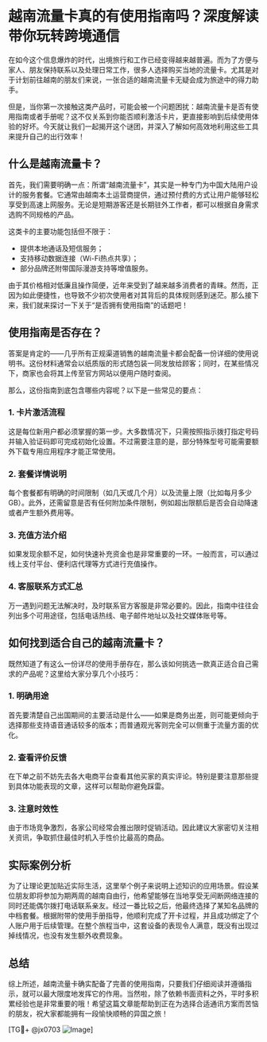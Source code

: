 # 越南流量卡真的有使用指南吗？深度解读带你玩转跨境通信

在如今这个信息爆炸的时代，出境旅行和工作已经变得越来越普遍。而为了方便与家人、朋友保持联系以及处理日常工作，很多人选择购买当地的流量卡。尤其是对于计划前往越南的朋友们来说，一张合适的越南流量卡无疑会成为旅途中的得力助手。

但是，当你第一次接触这类产品时，可能会被一个问题困扰：越南流量卡是否有使用指南或者手册呢？这不仅关系到你能否顺利激活卡片，更直接影响到后续使用体验的好坏。今天就让我们一起揭开这个谜团，并深入了解如何高效地利用这些工具来提升自己的出行效率！

## 什么是越南流量卡？

首先，我们需要明确一点：所谓“越南流量卡”，其实是一种专门为中国大陆用户设计的服务套餐。它通常由越南本土运营商提供，通过预付费的方式让用户能够轻松享受到高速上网服务。无论是短期游客还是长期驻外工作者，都可以根据自身需求选购不同规格的产品。

这类卡的主要功能包括但不限于：

- 提供本地通话及短信服务；
- 支持移动数据连接（Wi-Fi热点共享）；
- 部分品牌还附带国际漫游支持等增值服务。

由于其价格相对低廉且操作简便，近年来受到了越来越多消费者的青睐。然而，正因为如此便捷性，也导致不少初次使用者对其背后的具体规则感到迷茫。那么接下来，我们就来探讨一下关于“是否拥有使用指南”的话题吧！

## 使用指南是否存在？

答案是肯定的——几乎所有正规渠道销售的越南流量卡都会配备一份详细的使用说明书。这份材料通常会以纸质版的形式随包装一同发放给顾客；同时，在某些情况下，商家也会将其上传至官方网站以便用户随时查阅。

那么，这份指南到底包含哪些内容呢？以下是一些常见的要点：

### 1. 卡片激活流程
这是每位新用户都必须掌握的第一步。大多数情况下，只需按照指示拨打指定号码并输入验证码即可完成初始化设置。不过需要注意的是，部分特殊型号可能需要额外下载专用应用程序才能正常使用。

### 2. 套餐详情说明
每个套餐都有明确的时间限制（如几天或几个月）以及流量上限（比如每月多少GB）。此外，还需留意是否有任何附加条件限制，例如超出限额后是否会自动降速或者产生额外费用等。

### 3. 充值方法介绍
如果发现余额不足，如何快速补充资金也是非常重要的一环。一般而言，可以通过线上支付平台、便利店代理等方式进行充值操作。

### 4. 客服联系方式汇总
万一遇到问题无法解决时，及时联系官方客服是非常必要的。因此，指南中往往会列出多个可用途径，包括电话热线、电子邮件地址以及社交媒体账号等。

## 如何找到适合自己的越南流量卡？

既然知道了有这么一份详尽的使用手册存在，那么该如何挑选一款真正适合自己需求的产品呢？这里给大家分享几个小技巧：

### 1. 明确用途
首先要清楚自己出国期间的主要活动是什么——如果是商务出差，则可能更倾向于选择那些支持语音通话较多的版本；而普通观光客则完全可以侧重于流量方面的优化。

### 2. 查看评价反馈
在下单之前不妨先去各大电商平台查看其他买家的真实评论。特别是要注意那些提到具体功能表现的文章，这样可以帮助你避免踩雷。

### 3. 注意时效性
由于市场竞争激烈，各家公司经常会推出限时促销活动。因此建议大家密切关注相关资讯，争取抓住最佳时机入手性价比最高的商品。

## 实际案例分析

为了让理论更加贴近实际生活，这里举个例子来说明上述知识的应用场景。假设某位朋友即将参加为期两周的越南自由行，他希望能够在当地享受无间断网络连接的同时还能偶尔拨打电话联系亲友。经过一番比较之后，他最终选择了某知名品牌的中档套餐。根据附带的使用手册指导，他顺利完成了开卡过程，并且成功绑定了个人账户用于后续管理。在整个旅程当中，这套设备的表现令人满意，既没有出现过掉线情况，也没有发生额外收费现象。

## 总结

综上所述，越南流量卡确实配备了完善的使用指南，只要我们仔细阅读并遵循指示，就可以最大限度地发挥它的作用。当然啦，除了依赖书面资料之外，平时多积累经验也是非常重要的哦！希望这篇文章能帮助到正在为选择合适通讯方案而苦恼的朋友，祝大家都能拥有一段愉快顺畅的异国之旅！

[TG💪+ @jx0703 ![Image](https://github.com/user-attachments/assets/dbca1d08-cadb-493c-b0ec-ad6f7a83f270)]